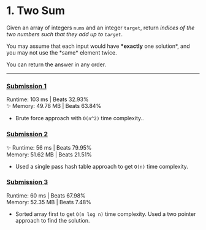 # 1. Two Sum

Given an array of integers `nums` and an integer `target`, return _indices of the two numbers such that they add up to `target`_.

You may assume that each input would have **\*exactly** one solution*, and you may not use the *same\* element twice.

You can return the answer in any order.

---

### [Submission 1](/easy/1-two-sum/1-two-sum-1.js)

Runtime: 103 ms | Beats 32.93%  
✨ Memory: 49.78 MB | Beats 63.84%

- Brute force approach with `O(n^2)` time complexity..

### [Submission 2](/easy/1-two-sum/1-two-sum-2.js)

✨ Runtime: 56 ms | Beats 79.95%  
Memory: 51.62 MB | Beats 21.51%

- Used a single pass hash table approach to get `O(n)` time complexity.

### [Submission 3](/easy/1-two-sum/1-two-sum-3.js)

Runtime: 60 ms | Beats 67.98%  
Memory: 52.35 MB | Beats 7.48%

- Sorted array first to get `O(n log n)` time complexity. Used a two pointer approach to find the solution.
